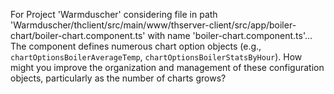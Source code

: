 For Project 'Warmduscher' considering file in path 'Warmduscher/thclient/src/main/www/thserver-client/src/app/boiler-chart/boiler-chart.component.ts' with name 'boiler-chart.component.ts'... 
The component defines numerous chart option objects (e.g., `chartOptionsBoilerAverageTemp`, `chartOptionsBoilerStatsByHour`). How might you improve the organization and management of these configuration objects, particularly as the number of charts grows?